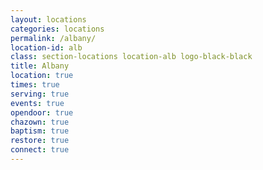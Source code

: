 ```yaml
---
layout: locations
categories: locations
permalink: /albany/
location-id: alb
class: section-locations location-alb logo-black-black
title: Albany
location: true
times: true
serving: true
events: true
opendoor: true
chazown: true
baptism: true
restore: true
connect: true
---
```

